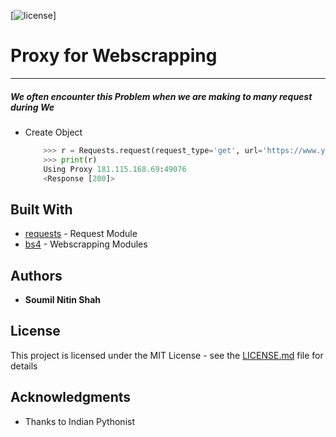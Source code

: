 [![license](https://img.shields.io/github/license/mashape/apistatus.svg?maxAge=2592000)]


# Proxy for Webscrapping 
------------------------------
##### We often encounter this Problem when we are making to many request during We

- Create Object 
    ```python
        >>> r = Requests.request(request_type='get', url='https://www.youtube.com')
        >>> print(r)
        Using Proxy 181.115.168.69:49076
        <Response [200]>
    ```
      
## Built With

* [requests](https://pypi.org/project/requests/2.7.0/) - Request Module
* [bs4](https://pypi.org/project/bs4/) - Webscrapping Modules

## Authors

* **Soumil Nitin Shah** 

## License

This project is licensed under the MIT License - see the [LICENSE.md](LICENSE.md) file for details

## Acknowledgments

* Thanks to Indian Pythonist 

